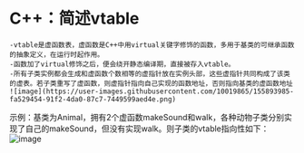 # C++：简述vtable
    -vtable是虚函数表，虚函数是C++中用virtual关键字修饰的函数，多用于基类的可继承函数的抽象定义，在运行时起作用。  
    -函数加了virtual修饰之后，便会绕开静态编译期，直接被存入vtable。
    -所有子类实例都会生成和虚函数个数相等的虚指针放在实例头部，这些虚指针共同构成了该类的虚表。若子类重写了虚函数，则虚指针指向自己实现的函数地址，否则指向基类的虚函数地址
    ![image](https://user-images.githubusercontent.com/10019865/155893985-fa529454-91f2-4da0-87c7-7449599aed4e.png)
    
  示例：基类为Animal，拥有2个虚函数makeSound和walk，各种动物子类分别实现了自己的makeSound，但没有实现walk。则子类的vtable指向性如下：
  ![image](https://user-images.githubusercontent.com/10019865/155894087-d396cfca-8088-4c8f-ac18-b24a8251f177.png)


